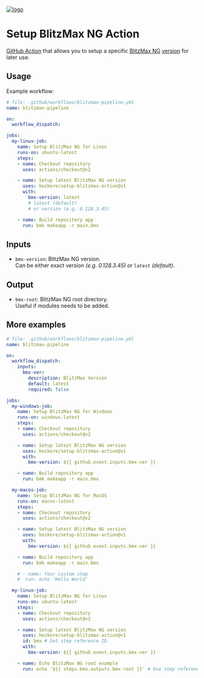 [![logo](https://github.com/Hezkore/setup-blitzmax-action/blob/master/icons/extension-icon.png?raw=true)](https://blitzmax.org/)
# Setup BlitzMax NG Action
[GitHub Action](https://github.com/features/actions) that allows you to setup a specific [BlitzMax NG](https://blitzmax.org/) [version](https://github.com/bmx-ng/bmx-ng/tags) for later use.

## Usage
Example workflow:
```yml
# file: .github/workflows/blitzmax-pipeline.yml
name: blitzmax-pipeline

on:
  workflow_dispatch:

jobs:
  my-linux-job:
    name: Setup BlitzMax NG for Linux
    runs-on: ubuntu-latest
    steps:
    - name: Checkout repository
      uses: actions/checkout@v2

    - name: Setup latest BlitzMax NG version
      uses: hezkore/setup-blitzmax-action@v1
      with:
        bmx-version: latest
        # latest (default)
        # or version (e.g. 0.128.3.45)

    - name: Build repository app
      run: bmk makeapp -r main.bmx
```

## Inputs

* `bmx-version`: BlitzMax NG version.\
  Can be either exact version _(e.g. 0.128.3.45)_ or `latest` _(default)_.

## Output

* `bmx-root`: BlitzMax NG root directory.\
  Useful if modules needs to be added.

## More examples
```yml
# file: .github/workflows/blitzmax-pipeline.yml
name: blitzmax-pipeline

on:
  workflow_dispatch:
    inputs:
      bmx-ver:
        description: BlitzMax Version
        default: latest
        required: false

jobs:
  my-windows-job:
    name: Setup BlitzMax NG for Windows
    runs-on: windows-latest
    steps:
    - name: Checkout repository
      uses: actions/checkout@v2

    - name: Setup latest BlitzMax NG version
      uses: hezkore/setup-blitzmax-action@v1
      with:
        bmx-version: ${{ github.event.inputs.bmx-ver }}

    - name: Build repository app
      run: bmk makeapp -r main.bmx

  my-macos-job:
    name: Setup BlitzMax NG for MacOS
    runs-on: macos-latest
    steps:
    - name: Checkout repository
      uses: actions/checkout@v2

    - name: Setup latest BlitzMax NG version
      uses: hezkore/setup-blitzmax-action@v1
      with:
        bmx-version: ${{ github.event.inputs.bmx-ver }}

    - name: Build repository app
      run: bmk makeapp -r main.bmx

    # - name: Your custom step
    #  run: echo 'Hello World'

  my-linux-job:
    name: Setup BlitzMax NG for Linux
    runs-on: ubuntu-latest
    steps:
    - name: Checkout repository
      uses: actions/checkout@v2

    - name: Setup latest BlitzMax NG version
      uses: hezkore/setup-blitzmax-action@v1
      id: bmx # Set step reference ID
      with:
        bmx-version: ${{ github.event.inputs.bmx-ver }}

    - name: Echo BlitzMax NG root example
      run: echo '${{ steps.bmx.outputs.bmx-root }}' # Use step reference ID
```